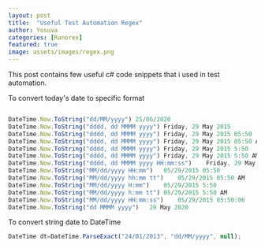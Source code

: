 ```yaml
---
layout: post
title:  "Useful Test Automation Regex"
author: Yosuva
categories: [Ranorex]
featured: true
image: assets/images/regex.png
---
```

This post contains few useful c# code snippets that i used in test automation.

To convert today's date to specific format

```js

DateTime.Now.ToString("dd/MM/yyyy")	25/06/2020
DateTime.Now.ToString("dddd, dd MMMM yyyy")	Friday, 29 May 2015
DateTime.Now.ToString("dddd, dd MMMM yyyy")	Friday, 29 May 2015 05:50
DateTime.Now.ToString("dddd, dd MMMM yyyy")	Friday, 29 May 2015 05:50 AM
DateTime.Now.ToString("dddd, dd MMMM yyyy")	Friday, 29 May 2015 5:50
DateTime.Now.ToString("dddd, dd MMMM yyyy")	Friday, 29 May 2015 5:50 AM
DateTime.Now.ToString("dddd, dd MMMM yyyy HH:mm:ss")	Friday, 29 May 2015 05:50:06
DateTime.Now.ToString("MM/dd/yyyy HH:mm")	05/29/2015 05:50
DateTime.Now.ToString("MM/dd/yyyy hh:mm tt")	05/29/2015 05:50 AM
DateTime.Now.ToString("MM/dd/yyyy H:mm")	05/29/2015 5:50
DateTime.Now.ToString("MM/dd/yyyy h:mm tt")	05/29/2015 5:50 AM
DateTime.Now.ToString("MM/dd/yyyy HH:mm:ss")	05/29/2015 05:50:06
DateTime.Now.ToString("dd MMMM yyyy")	29 May 2020
```

To convert string date to DateTime
```js
DateTime dt=DateTime.ParseExact("24/01/2013", "dd/MM/yyyy", null);
```

